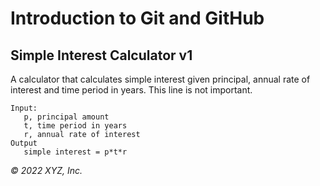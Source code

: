 # Introduction to Git and GitHub

## Simple Interest Calculator v1

A calculator that calculates simple interest given principal, annual rate of interest and time period in years.
This line is not important.
```
Input:
   p, principal amount
   t, time period in years
   r, annual rate of interest
Output
   simple interest = p*t*r
```

_© 2022 XYZ, Inc._
